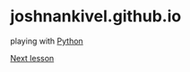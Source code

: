 # joshnankivel.github.io
playing with [Python](https://github.com/joshnankivel/joshnankivel.github.io/tree/master/learnpythonthehardway)

[Next lesson](http://learnpythonthehardway.org/book/ex24.html)
